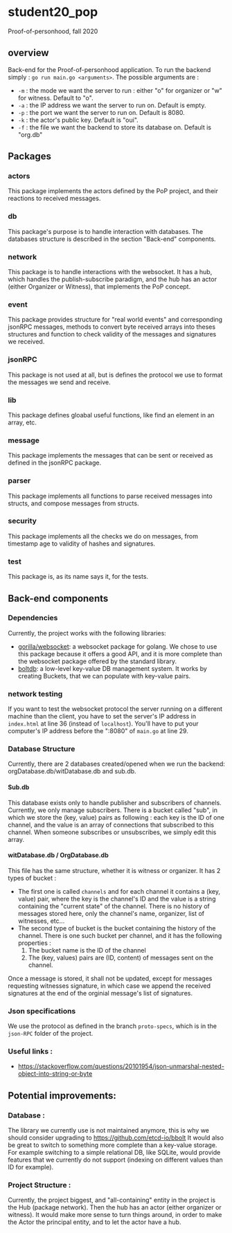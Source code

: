 # student20_pop
Proof-of-personhood, fall 2020

## overview
Back-end for the Proof-of-personhood application. To run the backend simply : `go run main.go <arguments>`. The possible 
arguments are :
* `-m` : the mode we want the server to run : either "o" for organizer or "w" for witness. Default to "o".
* `-a` : the IP address we want the server to run on. Default is empty.
* `-p` : the port we want the server to run on. Default is 8080.
* `-k` : the actor's public key. Default is "oui".
* `-f` : the file we want the backend to store its database on. Default is "org.db"

## Packages

### actors
This package implements the actors defined by the PoP project, and their reactions to received messages.

### db 
This package's purpose is to handle interaction with databases. The databases structure is described in the section "Back-end" components.

### network 
This package is to handle interactions with the websocket. It has a hub, which handles the publish-subscribe paradigm, and
the hub has an actor (either Organizer or Witness), that implements the PoP concept.

### event
This package provides structure for "real world events" and corresponding jsonRPC messages,  methods to convert byte received arrays into theses structures
and function to check validity of the messages and signatures we received.

### jsonRPC
This package is not used at all, but is defines the protocol we use to format the messages we send and receive.

### lib
This package defines gloabal useful functions, like find an element in an array, etc.

### message
This package implements the messages that can be sent or received as defined in the jsonRPC package.

### parser
This package implements all functions to parse received messages into structs, and compose messages from structs.

### security
This package implements all the checks we do on messages, from timestamp age to validity of hashes and signatures.

### test
This package is, as its name says it, for the tests.

## Back-end components

### Dependencies
Currently, the project works with the following libraries:
* [gorilla/websocket](https://github.com/gorilla/websocket): a websocket package for golang. We chose to use this 
package because it offers a good API, and it is more complete than the websocket package offered by the standard library.
* [boltdb](https://github.com/boltdb/bolt): a low-level key-value DB management system. It works by creating Buckets, 
that we can populate with key-value pairs.

### network testing 
If you want to test the websocket protocol the server running on a different machine than the client, you have to set the
server's IP address in `index.html`  at line 36 (instead of `localhost`). You'll have to put your computer's IP address
before the ":8080" of `main.go` at line 29.

### Database Structure
Currently, there are 2 databases created/opened when we run the backend: orgDatabase.db/witDatabase.db and sub.db.

#### Sub.db
This database exists only to handle publisher and subscribers of channels. Currently, we only manage subscribers. There is a bucket called
"sub", in which we store the (key, value) pairs as following : each key is the ID of one channel, and the value is an array of connections
that subscribed to this channel. When someone subscribes or unsubscribes, we simply edit this array.

#### witDatabase.db / OrgDatabase.db
This file has the same structure, whether it is witness or organizer. It has 2 types of bucket :
* The first one is called `channels` and for each channel it contains a (key, value) pair, where the key is the channel's ID
and the value is a string containing the "current state" of the channel. There is no history of messages stored here, only the channel's name, organizer, list of witnesses, etc...
* The second type of bucket is the bucket containing the history of the channel. There is one such bucket per channel, and 
it has the following properties :
    1. The bucket name is the ID of the channel
    2. The (key, values) pairs are (ID, content) of messages sent on the channel.

Once a message is stored, it shall not be updated, except for messages requesting witnesses signature, in which case we 
append the received signatures at the end of the orginial message's list of signatures.

   
### Json specifications

We use the protocol as defined in the branch `proto-specs`, which is in the `json-RPC` folder of the project.

### Useful links :
* https://stackoverflow.com/questions/20101954/json-unmarshal-nested-object-into-string-or-byte

## Potential improvements:
### Database :
The library we currently use is not maintained anymore, this is why we should consider upgrading to https://github.com/etcd-io/bbolt
It would also be great to switch to something more complete than a key-value storage. For example switching to a simple relational DB, 
like SQLite, would provide features that we currently do not support (indexing on different values than ID for example).
### Project Structure :
Currently, the project biggest, and "all-containing" entity in the project is the Hub (package network). Then the hub has
an actor (either organizer or witness). It would make more sense to turn things around, in order to make the Actor the 
principal entity, and to let the actor have a hub.